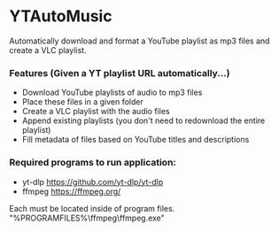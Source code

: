 # YTAutoMusic

Automatically download and format a YouTube playlist as mp3 files and create a VLC playlist.

### Features (Given a YT playlist URL automatically...)
- Download YouTube playlists of audio to mp3 files
- Place these files in a given folder
- Create a VLC playlist with the audio files
- Append existing playlists (you don't need to redownload the entire playlist)
- Fill metadata of files based on YouTube titles and descriptions

### Required programs to run application:
- yt-dlp https://github.com/yt-dlp/yt-dlp
- ffmpeg https://ffmpeg.org/

Each must be located inside of program files.
"%PROGRAMFILES%\ffmpeg\ffmpeg.exe"
